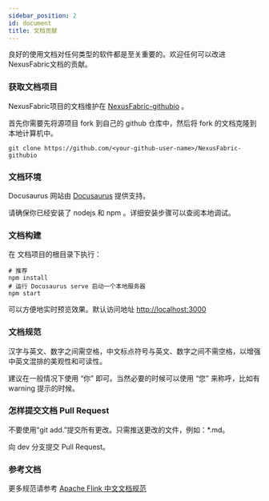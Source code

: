 ```yaml
---
sidebar_position: 2
id: document
title: 文档贡献
---
```





良好的使用文档对任何类型的软件都是至关重要的。欢迎任何可以改进 NexusFabric文档的贡献。

### 获取文档项目

NexusFabric项目的文档维护在 [NexusFabric-githubio](https://github.com/openfusionx/NexusFabric-githubio) 。

首先你需要先将源项目 fork 到自己的 github 仓库中，然后将 fork 的文档克隆到本地计算机中。

```shell
git clone https://github.com/<your-github-user-name>/NexusFabric-githubio
```
### 文档环境

Docusaurus 网站由 [Docusaurus](https://docusaurus.io/docs/category/getting-started) 提供支持。

请确保你已经安装了 nodejs 和 npm 。详细安装步骤可以查阅本地调试。

### 文档构建

在 文档项目的根目录下执行：

```shell
# 推荐
npm install
# 运行 Docusaurus serve 启动一个本地服务器
npm start 
```

可以方便地实时预览效果。默认访问地址 [http://localhost:3000](http://localhost:3000/)

### 文档规范

汉字与英文、数字之间需空格，中文标点符号与英文、数字之间不需空格，以增强中英文混排的美观性和可读性。

建议在一般情况下使用 “你” 即可。当然必要的时候可以使用 “您” 来称呼，比如有 warning 提示的时候。

### 怎样提交文档 Pull Request

不要使用“git add.”提交所有更改。只需推送更改的文件，例如：*.md。

向 dev 分支提交 Pull Request。

### 参考文档

更多规范请参考 [Apache Flink 中文文档规范](https://cwiki.apache.org/confluence/display/FLINK/Flink+Translation+Specifications)